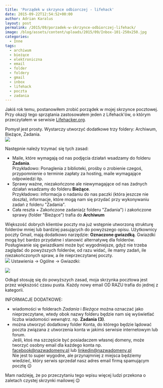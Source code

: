 ```yaml
---
title: 'Porządek w skrzynce odbiorczej - lifehack'
date: 2015-09-22T12:54:52+00:00
author: Adrian Karalus
layout: post
permalink: /2015/09/porzadek-w-skrzynce-odbiorczej-lifehack/
image: /blog/assets/content/uploads/2015/09/Inbox-101-250x250.jpg
categories:
  - Inne
tags:
  - archiwum
  - bieżące
  - elektroniczna
  - email
  - folder
  - foldery
  - gmail
  - inbox
  - lifehack
  - poczta
  - zadania
---
```

Jakiś rok temu, postanowiłem zrobić porządek w mojej skrzynce pocztowej. Przy okazji tego sprzątania zastosowałem jeden z Lifehack'ów, o którym przeczytałem w serwisie [Lifehacker.org](http://lifehacker.com/182318/empty-your-inbox-with-the-trusted-trio).  

Pomysł jest prosty. Wystarczy utworzyć dodatkowe trzy foldery: Archiwum, Bieżące, Zadania.  
![](/blog/assets/content/uploads/2015/09/email_folders.png)

Następnie należy trzymać się tych zasad:

  * Maile, które wymagają od nas podjęcia działań wsadzamy do folderu **Zadania**.  
    Przykładowo: Ponaglenia z biblioteki, prośby o zrobienie czegoś, przypomnienie o terminie zapłaty za hosting, maile wymagające odpowiedzi itp.
  * Sprawy ważne, niezakończone ale niewymagające od nas żadnych działań wsadzamy do folderu **Bieżące**.  
    Przykładowo: informacja o nadaniu do nas paczki (która jeszcze nie doszła), informacje, które mogą nam się przydać przy wykonywaniu zadań z folderu "Zadania".
  * Cała reszta + Zakończone zadania(z folderu "Zadania") i zakończone sprawy (folder "Bieżące") trafia do **Archiwum**

Większość dobrych klientów poczty ma już wstępnie utworzoną strukturę folderów mniej lub bardziej pasujących do powyższego opisu. Użytkownicy poczty Gmail, mają dodatkowo narzędzie: **Oznaczone gwiazdką**. Gwiazdki mogą być bardzo przydatne i stanowić alternatywę dla folderów. Posługiwanie się gwiazdkami może być wygodniejsze, gdyż nie trzeba zaglądać do powyższych folderów, od razu widać, ile mamy zadań, ile niezakończonych spraw, a ile nieprzeczytanej poczty.  
![](/blog/assets/content/uploads/2015/09/emial_stars.png) Ustawienia -> Ogólne -> Gwiazdki:

![](/blog/assets/content/uploads/2015/09/gmail-gwiazdki.png)

   
Odkąd stosuję się do powyższych zasad, moja skrzynka pocztowa jest przez większość czasu pusta. Każdy nowy email OD RAZU trafia do jednej z kategorii.

INFORMACJE DODATKOWE:

  * wiadomości w folderach *Zadania* i *Bieżące* można oznaczać jako nieprzeczytane, wtedy obok nazwy folderu będzie nam się wyświetlać liczba wiadomości wewnątrz. np. **Zadania (3)**.
  * można utworzyć dodatkowy folder  Konta, do którego będzie lądować poczta związana z utworzenia konta w jakimś serwisie internetowym lub forum.  
    Jeśli, ktoś ma szczęście być posiadaczem własnej domeny, może tworzyć osobny email dla każdego konta np. facebook@nazwadomeny.pl lub linkedin@nazwadomeny.pl  
    Nie jest to super wygodne, ale przynajmniej z miejsca będziemy wiedzieć, który serwis sprzedał nasz adres email firmą spamującym pocztę 😉

Mam nadzieję, że po przeczytaniu tego wpisu więcej ludzi przekona o zaletach czystej skrzynki mailowej 😉